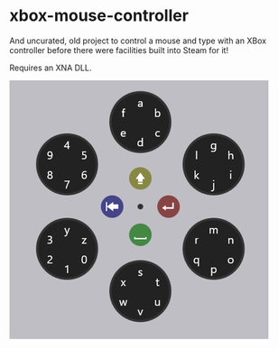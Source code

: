 # xbox-mouse-controller

And uncurated, old project to control a mouse and type with an XBox controller before there were facilities built into Steam for it!

Requires an XNA DLL.

![xbox controller keyboard](./docs/xbox-keyboard.png)
